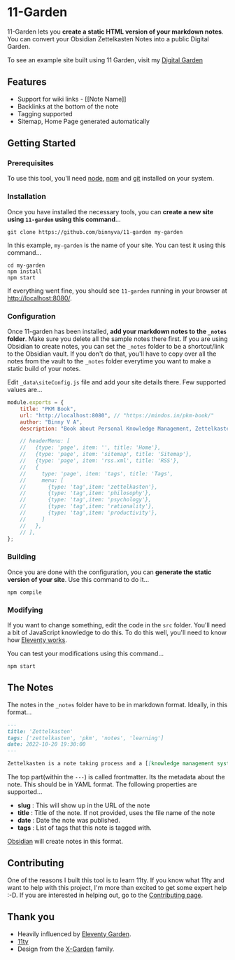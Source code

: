 # 11-Garden

11-Garden lets you **create a static HTML version of your markdown notes**. You can convert your Obsidian Zettelkasten Notes into a public Digital Garden.

To see an example site built using 11 Garden, visit my [Digital Garden](https://notes.binnyva.com/)

## Features

- Support for wiki links - \[\[Note Name\]\]
- Backlinks at the bottom of the note
- Tagging supported
- Sitemap, Home Page generated automatically

## Getting Started

### Prerequisites

To use this tool, you'll need [node](https://nodejs.org/en/download/), [npm](https://www.npmjs.com/get-npm) and [git](https://git-scm.com/downloads) installed on your system.

### Installation

Once you have installed the necessary tools, you can **create a new site using `11-garden` using this command**...

```
git clone https://github.com/binnyva/11-garden my-garden
```

In this example, `my-garden` is the name of your site. You can test it using this command...

```
cd my-garden
npm install
npm start
```

If everything went fine, you should see `11-garden` running in your browser at <http://localhost:8080/>.

### Configuration

Once 11-garden has been installed, **add your markdown notes to the `_notes` folder**. Make sure you delete all the sample notes there first. If you are using Obsidian to create notes, you can set the `_notes` folder to be a shortcut/link to the Obsidian vault. If you don't do that, you'll have to copy over all the notes from the vault to the `_notes` folder everytime you want to make a static build of your notes.

Edit `_data\siteConfig.js` file and add your site details there. Few supported values are...

```js
module.exports = {
    title: "PKM Book",
    url: "http://localhost:8080", // "https://mindos.in/pkm-book/"
    author: "Binny V A",
    description: "Book about Personal Knowledge Management, Zettelkasten, Tools and Processes.",

    // headerMenu: [
    //   {type: 'page', item: '', title: 'Home'},
    //   {type: 'page', item: 'sitemap', title: 'Sitemap'},
    //   {type: 'page', item: 'rss.xml', title: 'RSS'},
    //   {
    //     type: 'page', item: 'tags', title: 'Tags',
    //     menu: [
    //       {type: 'tag',item: 'zettelkasten'},
    //       {type: 'tag',item: 'philosophy'},
    //       {type: 'tag',item: 'psychology'},
    //       {type: 'tag',item: 'rationality'},
    //       {type: 'tag',item: 'productivity'},
    //     ]
    //   },
    // ],
};

```

### Building

Once you are done with the configuration, you can **generate the static version of your site**. Use this command to do it...

```
npm compile
```

### Modifying

If you want to change something, edit the code in the `src` folder. You'll need a bit of JavaScript knowledge to do this. To do this well, you'll need to know how [Eleventy works](https://11ty.dev/).

You can test your modifications using this command...

```
npm start
```

## The Notes

The notes in the `_notes` folder have to be in markdown format. Ideally, in this format...

```markdown
---
title: 'Zettelkasten'
tags: ['zettelkasten', 'pkm', 'notes', 'learning']
date: 2022-10-20 19:30:00
---

Zettelkasten is a note taking process and a [[knowledge management system]].
```

The top part(within the `---`) is called frontmatter. Its the metadata about the note. This should be in YAML format. The following properties are supported...

- **slug** : This will show up in the URL of the note
- **title** : Title of the note. If not provided, uses the file name of the note
- **date** : Date the note was published.
- **tags** : List of tags that this note is tagged with.

[Obsidian](https://obsidian.md/) will create notes in this format.

## Contributing

One of the reasons I built this tool is to learn 11ty. If you know what 11ty and want to help with this project, I'm more than excited to get some expert help :-D. If you are interested in helping out, go to the [Contributing page](https://github.com/binnyva/11-garden/blob/master/CONTRIBUTING.md).

## Thank you

- Heavily influenced by [Eleventy Garden](https://github.com/binyamin/eleventy-garden/).
- [11ty](https://11ty.dev/)
- Design from the [X-Garden](https://github.com/Jekyll-Garden) family.
